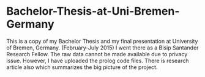 # Bachelor-Thesis-at-Uni-Bremen-Germany
This is a copy of my Bachelor Thesis and my final presentation at University of Bremen, Germany. (February-July 2015)
I went there as a Bisip Santander Research Fellow.
The raw data cannot be made available due to privacy issue.
However, I have uploaded the prolog code files.
There is research article also which summarizes the big picture of the project.
